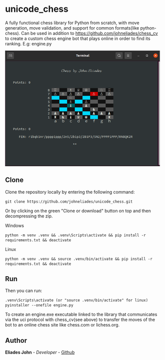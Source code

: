 # unicode_chess

A fully functional chess library for Python from scratch, with move generation, 
move validation, and support for common formats(like python-chess). Can be used 
in addition to https://github.com/johneliades/chess_cv to create a custom chess 
engine bot that plays online in order to find its ranking. E.g: engine.py

![Image of chess](https://github.com/johneliades/unicode_chess/blob/main/preview.png)

## Clone

Clone the repository locally by entering the following command:
```
git clone https://github.com/johneliades/unicode_chess.git
```
Or by clicking on the green "Clone or download" button on top and then 
decompressing the zip.

Windows
```
python -m venv .venv && .venv\Scripts\activate && pip install -r requirements.txt && deactivate
```

Linux
```
python -m venv .venv && source .venv/bin/activate && pip install -r requirements.txt && deactivate
```

## Run

Then you can run:

```
.venv\Scripts\activate (or "source .venv/bin/activate" for linux)
pyinstaller --onefile engine.py
```

To create an engine.exe executable linked to the library that communicates
via the uci protocol with chess_cv(see above) to transfer the moves of
the bot to an online chess site like chess.com or lichess.org.

## Author

**Eliades John** - *Developer* - [Github](https://github.com/johneliades)
